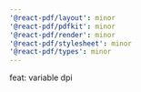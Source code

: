 ```yaml
---
'@react-pdf/layout': minor
'@react-pdf/pdfkit': minor
'@react-pdf/render': minor
'@react-pdf/stylesheet': minor
'@react-pdf/types': minor
---
```


feat: variable dpi

